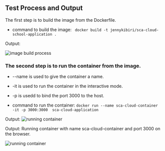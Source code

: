## Test Process and Output 
 The first step is to build the image from the Dockerfile.

- command to build the image: ``` docker build -t jennykibiri/sca-cloud-school-application .```

Output:

![image build process ](https://i.imgur.com/DgfDH81.png)

### The second step is to run the container from the image.
 -  --name is used to give the container a name.
 -  -it is used to run the container in the interactive mode.
 -   -p is usedd to bind the port 3000 to the host.
 
  - command to run the container: ```docker run --name sca-cloud-container -it -p 3000:3000  sca-cloud-application```

Output:
![running container  ](https://i.imgur.com/HQh10Cl.png)

Output:
 Running container with name sca-cloud-container and port 3000 on the browser.
 
![running container  ](https://i.imgur.com/rfKuhwA.png)